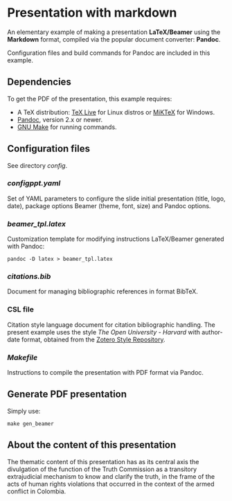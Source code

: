 # Presentation with markdown
An elementary example of making a presentation **LaTeX/Beamer** using
the **Markdown** format, compiled via the popular document converter:
**Pandoc**.

Configuration files and build commands for Pandoc are included in this
example.

## Dependencies
To get the PDF of the presentation, this example requires:

- A TeX distribution: [TeX Live](https://tug.org/texlive/) for Linux
  distros or [MiKTeX](https://miktex.org/) for Windows.
- [Pandoc](https://pandoc.org/), version 2.x or newer.
- [GNU Make](https://www.gnu.org/software/make/) for running commands.

## Configuration files
See directory _config_.

### _configppt.yaml_
Set of YAML parameters to configure the slide initial presentation
(title, logo, date), package options Beamer (theme, font, size) and
Pandoc options.

### _beamer_tpl.latex_
Customization template for modifying instructions LaTeX/Beamer
generated with Pandoc:

	pandoc -D latex > beamer_tpl.latex
	
### _citations.bib_
Document for managing bibliographic references in format BibTeX.

### CSL file
Citation style language document for citation bibliographic
handling. The present example uses the style _The Open University -
Harvard_ with author-date format, obtained from the [Zotero Style
Repository](https://www.zotero.org/styles/the-open-university-harvard).

### _Makefile_
Instructions to compile the presentation with PDF format via Pandoc.

## Generate PDF presentation
Simply use:

	make gen_beamer

## About the content of this presentation
The thematic content of this presentation has as its central axis the
divulgation of the function of the Truth Commission as a transitory
extrajudicial mechanism to know and clarify the truth, in the frame of
the acts of human rights violations that occurred in the context of
the armed conflict in Colombia.
